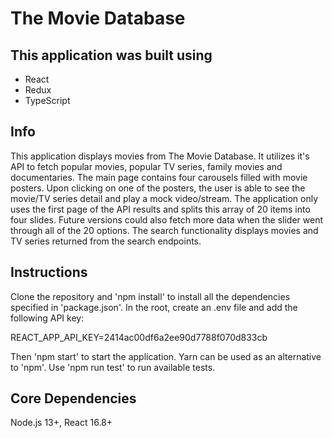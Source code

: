 # The Movie Database

## This application was built using

-   React
-   Redux
-   TypeScript

## Info

This application displays movies from The Movie Database. It utilizes it's API to fetch popular movies,
popular TV series, family movies and documentaries. The main page contains four carousels filled with movie
posters. Upon clicking on one of the posters, the user is able to see the movie/TV series detail and play
a mock video/stream. The application only uses the first page of the API results and splits this array
of 20 items into four slides. Future versions could also fetch more data when the slider went through all
of the 20 options. The search functionality displays movies and TV series returned from the search endpoints.

## Instructions

Clone the repository and 'npm install' to install all the dependencies specified in 'package.json'. In the
root, create an .env file and add the following API key:

REACT_APP_API_KEY=2414ac00df6a2ee90d7788f070d833cb

Then 'npm start' to start the application. Yarn can be used as an alternative to 'npm'. Use 'npm run test'
to run available tests.

## Core Dependencies

Node.js 13+, React 16.8+
